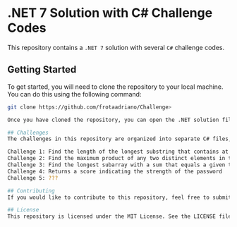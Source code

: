 # .NET 7 Solution with C# Challenge Codes

This repository contains a `.NET 7` solution with several `C#` challenge codes.

## Getting Started

To get started, you will need to clone the repository to your local machine. You can do this using the following command:

```bash
git clone https://github.com/frotaadriano/Challenge>

Once you have cloned the repository, you can open the .NET solution file in Visual Studio. From there, you can build and run the code to see the results of each challenge.

## Challenges
The challenges in this repository are organized into separate C# files, each with its own unique problem statement and solution. Here is a list of the challenges included in this solution:

Challenge 1: Find the length of the longest substring that contains at most k distinct characters.
Challenge 2: Find the maximum product of any two distinct elements in the array.
Challenge 3: Find the longest subarray with a sum that equals a given target value.
Challenge 4: Returns a score indicating the strength of the password
Challenge 5: ???

## Contributing
If you would like to contribute to this repository, feel free to submit a pull request with your changes. Before submitting a pull request, please make sure that your code follows the same structure and conventions as the existing code in the repository.

## License
This repository is licensed under the MIT License. See the LICENSE file for more information.

